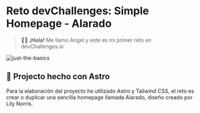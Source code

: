 # Reto devChallenges: Simple Homepage - Alarado

> 🧑‍🚀 **¡Hola!** Me llamo Angel y este es mi primer reto en devChallenges.io

![just-the-basics](https://github.com/withastro/astro/assets/2244813/a0a5533c-a856-4198-8470-2d67b1d7c554)

## 🚀 Projecto hecho con Astro

Para la elaboración del proyecto he utilizado Astro y Tailwind CSS, el reto es crear o duplicar una sencilla homepage llamada Alarado, diseño creado por Lily Norris.
